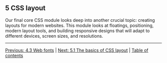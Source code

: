 ## 5 CSS layout

Our final core CSS module looks deep into another crucial topic: creating layouts for modern websites. This module looks at floatings, positioning, modern layout tools, and building responsive designs that will adapt to different devices, screen sizes, and resolutions.

---

[Previous: 4.3 Web fonts](/curriculum/2-core/2-styling/4-3-web-fonts.md) | [Next: 5.1 The basics of CSS layout](/curriculum/2-core/2-styling/5-1-the-basics-of-css-layout.md) | [Table of contents](/TOC.md)
